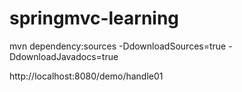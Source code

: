 # springmvc-learning
mvn dependency:sources -DdownloadSources=true -DdownloadJavadocs=true        

http://localhost:8080/demo/handle01
